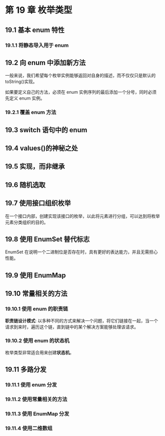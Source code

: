 # 第 19 章 枚举类型

## 19.1 基本 enum 特性

### 19.1.1 将静态导入用于 enum

## 19.2 向 enum 中添加新方法

一般来说，我们希望每个枚举实例能够返回对自身的描述，而不仅仅只是默认的 toString()实现。

如果要定义自己的方法，必须在 enum 实例序列的最后添加一个分号，同时必须先定义 enum 实例。

### 19.2.1 覆盖 enum 方法

## 19.3 switch 语句中的 enum

## 19.4 values()的神秘之处

## 19.5 实现，而非继承

## 19.6 随机选取

## 19.7 使用接口组织枚举

在一个接口内部，创建实现该接口的枚举，以此将元素进行分组，可以达到将枚举元素分类组织的目的。

## 19.8 使用 EnumSet 替代标志

EnumSet 在说明一个二进制位是否存在时，具有更好的表达能力，并且无需担心性能。

## 19.9 使用 EnumMap

## 19.10 常量相关的方法

### 19.10.1 使用 enum 的职责链

**职责链设计模式**: 以多种不同的方式来解决一个问题，将它们链接在一起，当一个请求到来时，遍历这个链，直到链中的某个解决方案能够处理该请求。

### 19.10.2 使用 enum 的状态机

枚举类型非常适合用来创建**状态机**。

## 19.11 多路分发

### 19.11.1 使用 enum 分发

### 19.11.2 使用常量相关的方法

### 19.11.3 使用 EnumMap 分发

### 19.11.4 使用二维数组
